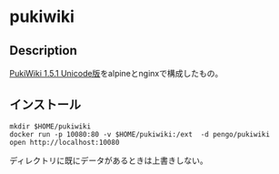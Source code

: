 # pukiwiki

## Description

[PukiWiki 1.5.1 Unicode版](https://ja.osdn.net/projects/pukiwiki/downloads/64807/pukiwiki-1.5.1_utf8.zip/)をalpineとnginxで構成したもの。

## インストール

```shell
mkdir $HOME/pukiwiki
docker run -p 10080:80 -v $HOME/pukiwiki:/ext  -d pengo/pukiwiki
open http://localhost:10080
```

ディレクトリに既にデータがあるときは上書きしない。
